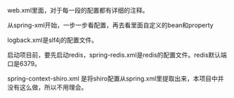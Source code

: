 web.xml里面，对于每一段的配置都有详细的注释。

从spring-xml开始，一步一步看配置，再去看里面自定义的bean和property

logback.xml是slf4j的配置文件。

启动项目前，要先启动redis，spring-redis.xml是redis的配置文件。redis默认端口是6379。

spring-context-shiro.xml 是将shiro配置从spring.xml里提取出来，本项目中并没有这么做，所以不用理会。
